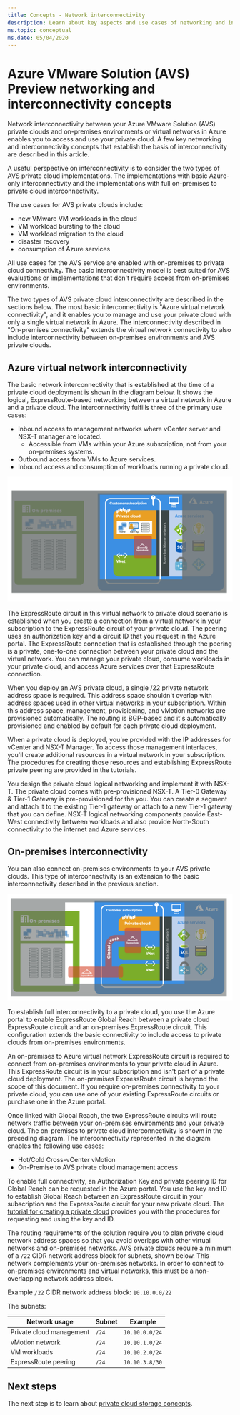 ```yaml
---
title: Concepts - Network interconnectivity
description: Learn about key aspects and use cases of networking and interconnectivity in Azure VMware Solution (AVS)
ms.topic: conceptual
ms.date: 05/04/2020
---
```


# Azure VMware Solution (AVS) Preview networking and interconnectivity concepts

Network interconnectivity between your Azure VMware Solution (AVS) private clouds and on-premises environments or virtual networks in Azure enables you to access and use your private cloud. A few key networking and interconnectivity concepts that establish the basis of interconnectivity are described in this article.

A useful perspective on interconnectivity is to consider the two types of AVS private cloud implementations. The implementations with basic Azure-only interconnectivity and the implementations with full on-premises to private cloud interconnectivity.

The use cases for AVS private clouds include:
- new VMware VM workloads in the cloud
- VM workload bursting to the cloud
- VM workload migration to the cloud
- disaster recovery
- consumption of Azure services

 All use cases for the AVS service are enabled with on-premises to private cloud connectivity. The basic interconnectivity model is best suited for AVS evaluations or implementations that don't require access from on-premises environments.

The two types of AVS private cloud interconnectivity are described in the sections below.  The most basic interconnectivity is "Azure virtual network connectivity", and it enables you to manage and use your private cloud with only a single virtual network in Azure. The interconnectivity described in "On-premises connectivity" extends the virtual network connectivity to also include interconnectivity between on-premises environments and AVS private clouds.

## Azure virtual network interconnectivity

The basic network interconnectivity that is established at the time of a private cloud deployment is shown in the diagram below. It shows the logical, ExpressRoute-based networking between a virtual network in Azure and a private cloud. The interconnectivity fulfills three of the primary use cases:
- Inbound access to management networks where vCenter server and NSX-T manager are located.
    - Accessible from VMs within your Azure subscription, not from your on-premises systems.
- Outbound access from VMs to Azure services.
- Inbound access and consumption of workloads running a private cloud.

![Basic virtual network -to- private cloud connectivity](./media/concepts/adjacency-overview-drawing-single.png)

The ExpressRoute circuit in this virtual network to private cloud scenario is established when you create a connection from a virtual network in your subscription to the ExpressRoute circuit of your private cloud. The peering uses an authorization key and a circuit ID that you request in the Azure portal. The ExpressRoute connection that is established through the peering is a private, one-to-one connection between your private cloud and the virtual network. You can manage your private cloud, consume workloads in your private cloud, and access Azure services over that ExpressRoute connection.

When you deploy an AVS private cloud, a single /22 private network address space is required. This address space shouldn't overlap with address spaces used in other virtual networks in your subscription. Within this address space, management, provisioning, and vMotion networks are provisioned automatically. The routing is BGP-based and it's automatically provisioned and enabled by default for each private cloud deployment.

When a private cloud is deployed, you're provided with the IP addresses for vCenter and NSX-T Manager. To access those management interfaces, you'll create additional resources in a virtual network in your subscription. The procedures for creating those resources and establishing ExpressRoute private peering are provided in the tutorials.

You design the private cloud logical networking and implement it with NSX-T. The private cloud comes with pre-provisioned NSX-T. A Tier-0 Gateway & Tier-1 Gateway is pre-provisioned for the you. You can create a segment and attach it to the existing Tier-1 gateway or attach to a new Tier-1 gateway that you can define. NSX-T logical networking components provide East-West connectivity between workloads and also provide North-South connectivity to the internet and Azure services. 

## On-premises interconnectivity

You can also connect on-premises environments to your AVS private clouds. This type of interconnectivity is an extension to the basic interconnectivity described in the previous section.

![virtual network and on-premises full private cloud connectivity](./media/concepts/adjacency-overview-drawing-double.png)

To establish full interconnectivity to a private cloud, you use the Azure portal to enable ExpressRoute Global Reach between a private cloud ExpressRoute circuit and an on-premises ExpressRoute circuit. This configuration extends the basic connectivity to include access to private clouds from on-premises environments.

An on-premises to Azure virtual network ExpressRoute circuit is required to connect from on-premises environments to your private cloud in Azure. This ExpressRoute circuit is in your subscription and isn't part of a private cloud deployment. The on-premises ExpressRoute circuit is beyond the scope of this document. If you require on-premises connectivity to your private cloud, you can use one of your existing ExpressRoute circuits or purchase one in the Azure portal.

Once linked with Global Reach, the two ExpressRoute circuits will route network traffic between your on-premises environments and your private cloud. The on-premises to private cloud interconnectivity is shown in the preceding diagram. The interconnectivity represented in the diagram enables the following use cases:

- Hot/Cold Cross-vCenter vMotion
- On-Premise to AVS private cloud management access

To enable full connectivity, an Authorization Key and private peering ID for Global Reach can be requested in the Azure portal. You use the key and ID to establish Global Reach between an ExpressRoute circuit in your subscription and the ExpressRoute circuit for your new private cloud. The [tutorial for creating a private cloud](tutorial-create-private-cloud.md) provides you with the procedures for requesting and using the key and ID.

The routing requirements of the solution require you to plan private cloud network address spaces so that you avoid overlaps with other virtual networks and on-premises networks. AVS private clouds require a minimum of a `/22` CIDR network address block for subnets, shown below. This network complements your on-premises networks. In order to connect to on-premises environments and virtual networks, this must be a non-overlapping network address block.

Example `/22` CIDR network address block:  `10.10.0.0/22`

The subnets:

| Network usage             | Subnet | Example        |
| ------------------------- | ------ | -------------- |
| Private cloud management            | `/24`    | `10.10.0.0/24`   |
| vMotion network       | `/24`    | `10.10.1.0/24`   |
| VM workloads | `/24`   | `10.10.2.0/24`   |
| ExpressRoute peering | `/24`    | `10.10.3.8/30`   |

## Next steps 

The next step is to learn about [private cloud storage concepts](concepts-storage.md).

<!-- LINKS - external -->
[enable Global Reach]: https://docs.microsoft.com/azure/expressroute/expressroute-howto-set-global-reach

<!-- LINKS - internal -->

